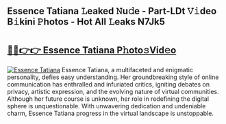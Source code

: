 ## Essence Tatiana 𝙻eaked 𝙽u𝚍e - Part-LDt 𝚅𝚒deo B𝚒kini 𝙿hotos - Hot All 𝙻eaks N7Jk5

# <h2><a href="http://ld0ad7h.urlbe.top/?page=Essence+Tatiana">🔗🔗👉👉 Essence Tatiana P𝚑oto𝚜Vid𝚎o</a></h2>

[![Essence Tatiana](https://i.imgur.com/eBuTRDB.gif)](http://ld0ad7h.urlbe.top/?page=Essence+Tatiana)
Essence Tatiana, a multifaceted and enigmatic personality, defies easy understanding. Her groundbreaking style of online communication has enthralled and infuriated critics, igniting debates on privacy, artistic expression, and the evolving nature of virtual communities. Although her future course is unknown, her role in redefining the digital sphere is unquestionable. With unwavering dedication and undeniable charm, Essence Tatiana progress in the virtual landscape is unstoppable.
